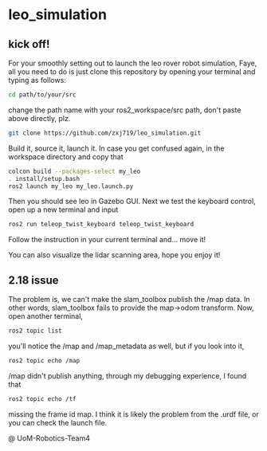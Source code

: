 # leo_simulation

## kick off!
For your smoothly setting out to launch the leo rover robot simulation, Faye, all you need to do is just clone this repository by opening your terminal and typing as follows:
```bash
cd path/to/your/src
```
change the path name with your ros2_workspace/src path, don't paste above directly, plz.
```bash
git clone https://github.com/zxj719/leo_simulation.git
```
Build it, source it, launch it. In case you get confused again, in the workspace directory and copy that
```bash
colcon build --packages-select my_leo
. install/setup.bash
ros2 launch my_leo my_leo.launch.py
```
Then you should see leo in Gazebo GUI. Next we test the keyboard control, open up a new terminal and input
```bash
ros2 run teleop_twist_keyboard teleop_twist_keyboard
```
Follow the instruction in your current terminal and... move it!

You can also visualize the lidar scanning area, hope you enjoy it!

## 2.18 issue
The problem is, we can't make the slam_toolbox publish the /map data. In other words, slam_toolbox fails to provide the map->odom transform.
Now, open another terminal,
```bash
ros2 topic list
```
you'll notice the /map and /map_metadata as well, but if you look into it,
```bash
ros2 topic echo /map
```
/map didn't publish anything, through my debugging experience, I found that
```bash
ros2 topic echo /tf
```
missing the frame id map. I think it is likely the problem from the .urdf file, or you can check the launch file.



@ UoM-Robotics-Team4

